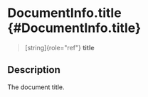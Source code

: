 DocumentInfo.title {#DocumentInfo.title}
==================

> [string]{role="ref"} **title**

Description
-----------

The document title.
